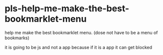 # pls-help-me-make-the-best-bookmarklet-menu
help me make the best bookmarklet menu. (dose not have to be a menu of bookmarks)

it is going to be js and not a app because if it is a app it can get blocked
